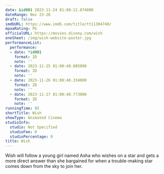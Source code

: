 ```yaml
---
date: &id001 2023-11-24 01:00:12.874000
dateRange: Nov 23-26
draft: false
imdbURL: https://www.imdb.com/title/tt11304740/
mpaaRating: PG
officialURL: https://movies.disney.com/wish
oneSheet: /img/wish-website-poster.jpg
performanceList:
  performance:
  - date: *id001
    format: 2D
    note: ''
  - date: 2023-11-25 01:00:40.085000
    format: 2D
    note: ''
  - date: 2023-11-26 01:00:40.334000
    format: 2D
    note: ''
  - date: 2023-11-27 01:00:40.773000
    format: 2D
    note: ''
runningTime: 95
shortTitle: Wish
showType: Animated Cinema
studioInfo:
  studio: Not Specified
  studioFee: 0
  studioPercentage: 0
title: Wish
---
```


Wish will follow a young girl named Asha who wishes on a star and gets a more direct answer than she bargained for when a trouble-making star comes down from the sky to join her.